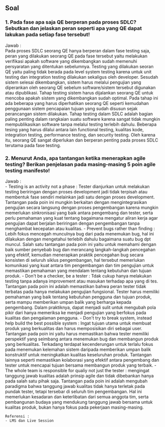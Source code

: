 ## Soal

### 1. Pada fase apa saja QE berperan pada proses SDLC? Sebutkan dan jelaskan peran seperti apa yang QE dapat lakukan pada setiap fase tersebut!
Jawab :\
Pada proses SDLC seorang QE hanya berperan dalam fase testing saja, peran yang dilakukan seorang QE pada fase tersebut yaitu melakukan verifikasi apakah software yang dikembangkan sudah memenuhi persyaratan yang ditentukan sebelumnya. Testing yang dilakukan seoran QE yaitu paling tidak berada pada level system testing karena untuk unit testing dan integration testing dilakukan sekaligus oleh developer. Sesudah sistem selesai dikembangkan, sistem harus melalui pengujian yang diperankan oleh seorang QE sebelum software/sistem tersebut digunakan atau dipublikasi. Tahap testing sistem harus dijalankan seorang QE untuk mencoba apakah sistem yang dikembangkan sudah optimal. Pada tahap ini ada beberapa yang harus diperhatikan seorang QE seperti kemudahan penggunaan sistem pencapaian tujuan yang sudah disusun sejak perancangan sistem dilakukan. Tahap testing dalam SDLC adalah bagian paling penting dalam rangkaian suatu software karena sangat tidak mungkin mempublikasikan software tanpa melalui testing terlebih dahulu. Beberapa tesing yang harus dilalui antara lain functional testing, kualitas kode, integration testing, performance testing, dan security testing. Oleh karena itu, seorang QE sangat diperlukan dan berperan penting pada proses SDLC terutama pada fase testing.

### 2. Menurut Anda, apa tantangan ketika menerapkan agile testing? Berikan penjelasan pada masing-masing 5 poin agile testing manifesto!
Jawab :\
    - Testing is an activity not a phase : Tester dianjurkan untuk melakukan testing beriringan dengan proses development jadi tidak terpisah atau membentuk fase sendiri melainkan jadi satu dengan proses development.  Tantangan pada poin ini mungkin berkaitan dengan mengintegrasikan pengujian secara langsung dengan proses pengembangan karena mungkin memerlukan sinkronisasi yang baik antara pengembang dan tester, serta perlu pemahaman yang kuat tentang bagaimana mengatur aliran kerja agar pengujian dapat berjalan beriringan dengan pengembangan tanpa menghambat kecepatan atau kualitas.
    - Prevent bugs rather than finding : Lebih fokus mencegah munculnya bug dari pada menemukan bug, hal ini dilakukan dengan mengetahui terlebih dahulu bagaimana suatu bug dpt muncul. Salah satu tantangan pada poin ini yaitu untuk memahami dengan baik sumber penyebab bug dan merancang langkah-langkah pencegahan yang efektif, kemudian menerapkan praktik pencegahan bug secara konsisten di seluruh siklus pengembangan, hal tersebut memerlukan komunikasi yang kuat antara tim pengembangan dan tim pengujian untuk memastikan pemahaman yang mendalam tentang kebutuhan dan tujuan produk.
    - Don't be a checker, be a tester : Tdak cukup hanya melakukan testing tanpa adanya improvement atau masukan terhadap apa yang di tes. Tantangan pada poin ini adalah memastikan bahwa peran tester tidak terbatas pada hanya melakukan pengujian fungsional. Tester harus memiliki pemahaman yang baik tentang kebutuhan pengguna dan tujuan produk, serta mampu memberikan umpan balik yang berharga kepada pengembang. Dalam praktiknya, dapat menjadi sulit untuk mengubah pola pikir dari hanya memeriksa ke menjadi pengujian yang berfokus pada kualitas dan pengalaman pengguna.
    - Don't try to break system, instead help build the best possible system :  Ingat tujuan utama untuk membuat produk yang berkualitas dan harus memposisikan diri sebagai user. Tantangan pada poin ini yaitu harus memastikan bahwa tester memiliki perspektif yang seimbang antara menemukan bug dan membangun produk yang berkualitas. Terkadang terdapat kecenderungan untuk terlalu fokus pada menemukan kelemahan sistem daripada memberikan umpan balik konstruktif untuk meningkatkan kualitas keseluruhan produk. Tantangan lainnya seperti memastikan kolaborasi yang efektif antara pengembang dan tester untuk mencapai tujuan bersama membangun produk yang terbaik.
    - The whole team is responsible for qualiy not just the tester : mengingat tanggung jawab kualitas adalah prinsip agile dan tidak dibebankan hanya pada salah satu pihak saja. Tantangan pada poin ini adalah mengubah paradigma bahwa tanggung jawab kualitas tidak hanya terletak pada pundak tester, tetapi tersebar di seluruh tim pengembangan. Hal ini memerlukan kesadaran dan keterlibatan dari semua anggota tim, serta pembangunan budaya yang mendukung tanggung jawab bersama untuk kualitas produk, bukan hanya fokus pada pekerjaan masing-masing.

    Referensi :
    - LMS dan Live Session